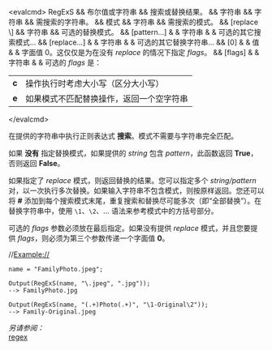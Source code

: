 \<evalcmd\> RegExS && 布尔值或字符串 && 搜索或替换结果。 && 字符串 && 字符串 && 需搜索的字符串。 && 模式 && 字符串 && 需搜索的模式。 && \[replace \\\] && 字符串 && 可选的替换模式。 && \[pattern...\] & & 字符串 & & 可选的其它搜索模式... && \[replace...\] & & 字符串 & & 可选的其它替换字符串... && \[0\] & & 值 & & 字面值 0。这仅仅是为在没有 *replace* 的情况下指定 *flags*。 && \[flags\] & & 字符串 & & 可选的 *flags* 是：

|       |                                                                          |
|-------|--------------------------------------------------------------------------|
| **c** | 操作执行时考虑大小写（区分大小写）             |
| **e** | 如果模式不匹配替换操作，返回一个空字符串 |

\</evalcmd\>

在提供的字符串中执行正则表达式 **搜索**。模式不需要与字符串完全匹配。

如果 **没有** 指定替换模式，如果提供的 *string* 包含 *pattern*，此函数返回 **True**，否则返回 **False**。

如果指定了 *replace* 模式，则返回替换的结果。您可以指定多个 *string/pattern* 对，以一次执行多次替换。如果输入字符串不包含模式，则按原样返回。您还可以将 **\#** 添加到每个搜索模式末尾，重复搜索和替换尽可能多次（即“全部替换”）。在替换字符串中，使用 `\1`、`\2`、... 语法来参考模式中的方括号部分。

可选的 *flags* 参数必须放在最后指定。如果没有提供 *replace* 模式，并且您要提供 *flags*，则必须为第三个参数传递一个字面值 **0**。

//<Example://>

    name = "FamilyPhoto.jpeg";

    Output(RegExS(name, "\.jpeg", ".jpg"));
    --> FamilyPhoto.jpg

    Output(RegExS(name, "(.+)Photo(.+)", "\1-Original\2"));
    --> Family-Original.jpeg

*另请参阅：*  
[regex](regex.zh.md)
